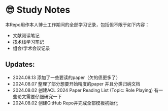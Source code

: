 # :sunglasses: Study Notes

本Repo用作本人博士工作期间的全部学习记录，包括但不限于如下内容：

- 文献阅读笔记
- 技术栈学习笔记
- 组会/学术会议记录

## Updates:

- 2024.08.13 添加了一些要读的paper（欠的债更多了）
- 2024.08.07 整理了部分想要开始精度的paper 并且分类归纳文档
- 2024.08.02 创建ACL 2024 Paper Reading List (Topic: Role Playing) 有一些论文需要仔细研究一下
- 2024.08.02 创建GitHub Repo并完成全部模板初始化
